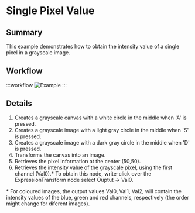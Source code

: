 # Single Pixel Value

## Summary
This example demonstrates how to obtain the intensity value of a single pixel in a grayscale image.

## Workflow
:::workflow
![Example](~/workflows/BonsaiExamples/Vision/SinglePixelValue/SinglePixelValue.bonsai)
:::

## Details
1. Creates a grayscale canvas with a white circle in the middle when 'A' is pressed.
2. Creates a grayscale image with a light gray circle in the middle when 'S' is pressed.
3. Creates a grayscale image with a dark gray circle in the middle when 'D' is pressed.
4. Transforms the canvas into an image.
5. Retrieves the pixel information at the center (50,50).
6. Retrieves the intensity value of the grayscale pixel, using the first channel (Val0).\* To obtain this node, write-click over the ExpressionTransform node select Ouptut -> Val0.

\* For coloured images, the output values Val0, Val1, Val2, will contain the intensity values of the blue, green and red channels, respectively (the order might change for diferent images).

